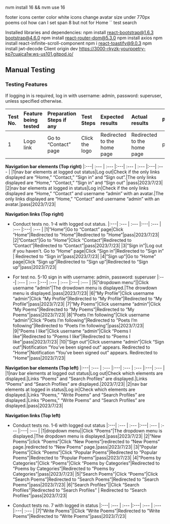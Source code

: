 nvm install 16 && nvm use 16

footer icons center
color white icons
change avatar size under 770px
poems col how can I set span 8 but not for Home
``
test search

Installed libraries and dependencies:
npm install react-bootstrap@1.6.3 bootstrap@4.6.0
npm install react-router-dom@5.3.0
npm install axios
npm install react-infinite-scroll-component
npm i react-toastify@9.0.3
npm install jwt-decode
Client origin dev
https://3000-rkyzk-yourpoetry-kp7cuajca1w.ws-us101.gitpod.io/

## Manual Testing

### Testing Features

If logging in is required, log in with username: admin, password: superuser, unless specified otherwise.

Test No.| Feature being tested | Preparation Steps if any | Test Steps | Expected results | Actual results | Pass/Fail | Date |
|:---| :--- | :--- |:---| :--- | :--- |:---| :--- |
|1|Logo link|Go to “Contact” page|Click the logo|Redirected to the home page|Redirected to the home page|pass|2023/7/23|

**Navigation bar elements (Top right)**
|:---| :--- | :--- |:---| :--- | :--- |:---| :--- |
|1|nav bar elements at logged out status|Log out|Check if the only links displayed are “Home,” “Contact,” “Sign in” and “Sign out”.|The only links displayed are “Home,” “Contact,” “Sign in” and “Sign out” |pass|2023/7/23|
|2|nav bar elements at logged in status|Log in|Check if the only links displayed are “Home,” “Contact” and username “admin” with an avatar.|The only links displayed are “Home,” “Contact” and username “admin” with an avatar.|pass|2023/7/23|

**Navigation links (Top right)**
- Conduct tests no. 1-4 with logged out status.
|:---| :--- | :--- |:---| :--- | :--- |:---| :--- |
|1|”Home”|Go to “Contact” page|Click “Home”|Redirected to ”Home"|Redirected to ”Home”|pass|2023/7/23|
|2|”Contact”|Go to “Home”|Click “Contact”|Redirected to ”Contact”|Redirected to ”Contact”|pass|2023/7/23|
|3|”Sign in”|Log out if you haven't.  Go to “Home” page|Click “Sign in”|Redirected to ”Sign in” | Redirected to “Sign in”|pass|2023/7/23|
|4|”Sign up”|Go to “Home” page|Click “Sign up”|Redirected to ”Sign up”|Redirected to “Sign up”|pass|2023/7/23|

- For test no. 5-10  sign in with username: admin, password: superuser
|:---| :--- | :--- |:---| :--- | :--- |:---| :--- |
|5|”dropdown menu”||Click username “admin”|The drowdown menu is displayed.|The drowdown menu is displayed.|pass|2023/7/23|
|6|”My Profile”|Click username “admin”|Click “My Profile”|Redirected to ”My Profile”|Redirected to “My Profile”|pass|2023/7/23|
|7|”My Poems”|Click username “admin”|Click “My Poems”|Redirected to ”My Poems”|Redirected to “My Poems”|pass|2023/7/23|
|8|”Poets I’m following”|Click username “admin”|Click “Poets I’m following”|Redirected to ”Poets I’m following”|Redirected to “Poets I’m following”|pass|2023/7/23|
|9|”Poems I like”|Click username “admin”|Click “Poems I like”|Redirected to ”Poems I like”|Redirected to “Poems I like”|pass|2023/7/23|
|10|”Sign out”|Click username “admin”|Click “Sign out”|Notification “You’ve been signed out” appears.  Redirected to ”Home”|Notification “You’ve been signed out” appears.  Redirected to ”Home”|pass|2023/7/23|

**Navigation bar elements (Top left)**
|:---| :--- | :--- |:---| :--- | :--- |:---| :--- |
|1|nav bar elements at logged out status|Log out|Check which elements are displayed.|Links “Poems” and “Search Profiles” are displayed.|Links “Poems” and “Search Profiles” are displayed.|2023/7/23|
|2|nav bar elements at logged in status|Log in|Check which elements are displayed.|Links “Poems,” “Write Poems” and “Search Profiles” are displayed.|Links “Poems,” “Write Poems” and “Search Profiles” are displayed.|pass|2023/7/23|

**Navigation links (Top left)**

- Conduct tests no. 1-6 with logged out status
|:---| :--- | :--- |:---| :--- | :--- |:---| :--- |
|1|dropdown menu||Click “Poems”|The dropdown menu is displayed.|The dropdown menu is displayed.|pass|2023/7/23|
|2|”New Poems”|click “Poems”|Click “New Poems”|redirected to “New Poems” page.|redirected to “New Poems” page.|pass|2023/7/23|
|3|”Popular Poems”|Click “Poems”|Click “Popular Poems”|Redirected to ”Popular Poems”|Redirected to ”Popular Poems”|pass|2023/7/23|
|4|”Poems by Categories”|Click “Poems”|Click “Poems by Categories”|Redirected to ”Poems by Categories”|Redirected to ”Poems by Categories”|pass|2023/7/23|
|5|”Search Poems”|Click “Poems”|Click “Search Poems”|Redirected to ”Search Poems”|Redirected to ”Search Poems”|pass|2023/7/23|
|6|”Search Profiles”||Click “Search Profiles”|Redirected to ”Search Profiles” | Redirected to “Search Profiles”|pass|2023/7/23|

- Conduct tests no. 7 with logged in status
|:---| :--- | :--- |:---| :--- | :--- |:---| :--- |
|7|”Write Poems”||Click “Write Poems”|Redirected to ”Write Poems”|Redirected to “Write Poems”|pass|2023/7/23|
